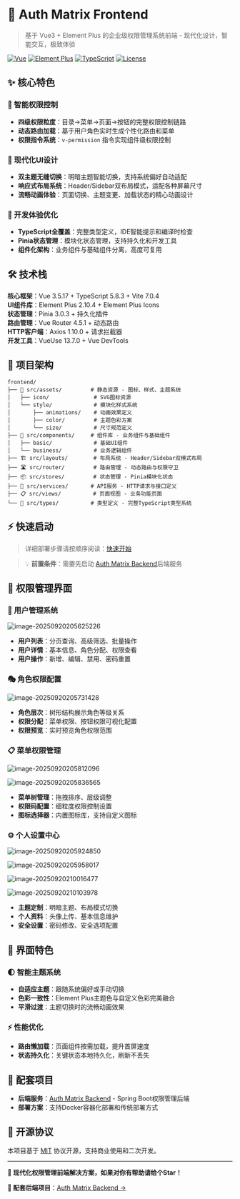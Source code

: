 # 🎨 Auth Matrix Frontend

> 基于 Vue3 + Element Plus 的企业级权限管理系统前端 - 现代化设计，智能交互，极致体验

[![Vue](https://img.shields.io/badge/Vue-3.5.17-green)](https://vuejs.org/)
[![Element Plus](https://img.shields.io/badge/Element%20Plus-2.10.4-blue)](https://element-plus.org/)
[![TypeScript](https://img.shields.io/badge/TypeScript-5.8.3-blue)](https://www.typescriptlang.org/)
[![License](https://img.shields.io/badge/License-MIT-blue)](LICENSE)

## ✨ 核心特色

### 🎯 智能权限控制
- **四级权限粒度**：目录→菜单→页面→按钮的完整权限控制链路
- **动态路由加载**：基于用户角色实时生成个性化路由和菜单
- **权限指令系统**：`v-permission` 指令实现组件级权限控制

### 🎨 现代化UI设计
- **双主题无缝切换**：明暗主题智能切换，支持系统偏好自动适配
- **响应式布局系统**：Header/Sidebar双布局模式，适配各种屏幕尺寸
- **流畅动画体验**：页面切换、主题变更、加载状态的精心动画设计

### 🚀 开发体验优化
- **TypeScript全覆盖**：完整类型定义，IDE智能提示和编译时检查
- **Pinia状态管理**：模块化状态管理，支持持久化和开发工具
- **组件化架构**：业务组件与基础组件分离，高度可复用

## 🛠️ 技术栈

**核心框架**：Vue 3.5.17 + TypeScript 5.8.3 + Vite 7.0.4  
**UI组件库**：Element Plus 2.10.4 + Element Plus Icons  
**状态管理**：Pinia 3.0.3 + 持久化插件  
**路由管理**：Vue Router 4.5.1 + 动态路由  
**HTTP客户端**：Axios 1.10.0 + 请求拦截器  
**开发工具**：VueUse 13.7.0 + Vue DevTools

## 📁 项目架构

```
frontend/
├── 🎨 src/assets/         # 静态资源 - 图标、样式、主题系统
│   ├── icon/              # SVG图标资源
│   └── style/             # 模块化样式系统
│       ├── animations/    # 动画效果定义
│       ├── color/         # 主题色彩方案
│       └── size/          # 尺寸规范定义
├── 🧩 src/components/     # 组件库 - 业务组件与基础组件
│   ├── basic/             # 基础UI组件
│   └── business/          # 业务逻辑组件
├── 🏗️ src/layouts/        # 布局系统 - Header/Sidebar双模式布局
├── 🛣️ src/router/         # 路由管理 - 动态路由与权限守卫
├── 📦 src/stores/         # 状态管理 - Pinia模块化状态
├── 🔧 src/services/       # API服务 - HTTP请求与接口定义
├── 📋 src/views/          # 页面视图 - 业务功能页面
└── 🎯 src/types/          # 类型定义 - 完整TypeScript类型系统
```

## ⚡ 快速启动

> 详细部署步骤请按顺序阅读：[快速开始](document/1.快速开始.md)

> 💡 **前置条件**：需要先启动 [Auth Matrix Backend](https://github.com/thirty30ww/auth-matrix-backend)后端服务

## 🎯 权限管理界面

### 👥 用户管理系统
![image-20250920205625226](https://thirty30ww.oss-cn-hangzhou.aliyuncs.com/hosting/202509202056237.png)

- **用户列表**：分页查询、高级筛选、批量操作
- **用户详情**：基本信息、角色分配、权限查看
- **用户操作**：新增、编辑、禁用、密码重置

### 🎭 角色权限配置
![image-20250920205731428](https://thirty30ww.oss-cn-hangzhou.aliyuncs.com/hosting/202509202057973.png)

- **角色层次**：树形结构展示角色等级关系
- **权限分配**：菜单权限、按钮权限可视化配置
- **权限预览**：实时预览角色权限范围

### 📋 菜单权限管理
![image-20250920205812096](https://thirty30ww.oss-cn-hangzhou.aliyuncs.com/hosting/202509202058943.png)

![image-20250920205836565](https://thirty30ww.oss-cn-hangzhou.aliyuncs.com/hosting/202509202058290.png)

- **菜单树管理**：拖拽排序、层级调整
- **权限码配置**：细粒度权限控制设置
- **图标选择器**：内置图标库，支持自定义图标

### ⚙️ 个人设置中心
![image-20250920205924850](https://thirty30ww.oss-cn-hangzhou.aliyuncs.com/hosting/202509202059656.png)

![image-20250920205958017](https://thirty30ww.oss-cn-hangzhou.aliyuncs.com/hosting/202509202059436.png)

![image-20250920210016477](https://thirty30ww.oss-cn-hangzhou.aliyuncs.com/hosting/202509202100486.png)

![image-20250920210103978](https://thirty30ww.oss-cn-hangzhou.aliyuncs.com/hosting/202509202101583.png)

- **主题定制**：明暗主题、布局模式切换
- **个人资料**：头像上传、基本信息维护
- **安全设置**：密码修改、安全选项配置

## 🎨 界面特色

### 🌓 智能主题系统
- **自适应主题**：跟随系统偏好或手动切换
- **色彩一致性**：Element Plus主题色与自定义色彩完美融合
- **平滑过渡**：主题切换时的流畅动画效果

### ⚡ 性能优化
- **路由懒加载**：页面组件按需加载，提升首屏速度
- **状态持久化**：关键状态本地持久化，刷新不丢失

## 🔗 配套项目

- **后端服务**：[Auth Matrix Backend](https://github.com/thirty30ww/auth-matrix-backend) - Spring Boot权限管理后端
- **部署方案**：支持Docker容器化部署和传统部署方式

## 📄 开源协议

本项目基于 [MIT](LICENSE) 协议开源，支持商业使用和二次开发。

---

**🌟 现代化权限管理前端解决方案，如果对你有帮助请给个Star！**

**🔗 配套后端项目**：[Auth Matrix Backend →](https://github.com/thirty30ww/auth-matrix-backend)

